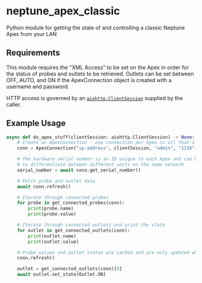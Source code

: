# neptune_apex_classic

Python module for getting the state of and controlling a classic Neptune Apex from your LAN

## Requirements

This module requires the "XML Access" to be set on the Apex in order for the status of probes and outlets to be retrieved. Outlets can be set between OFF, AUTO, and ON if the ApexConnection object is created with a username and password.

HTTP access is governed by an [`aiohttp.ClientSession`](https://docs.aiohttp.org/en/stable/client_reference.html) supplied by the caller.
## Example Usage

```python
async def do_apex_stuff(clientSession: aiohttp.ClientSession) -> None:
    # Create an ApexConnection - one connection per Apex is all that's required
    conn = ApexConnection("ip-address", clientSession, "admin", "1234")

    # The hardware serial number is an ID unique to each Apex and can be used
    # to differentiate between different units on the same network
    serial_number = await conn.get_serial_number()

    # Fetch probe and outlet data
    await conn.refresh()

    # Iterate through connected probes
    for probe in get_connected_probes(conn):
        print(probe.name)
        print(probe.value)

    # Iterate through connected outlets and print the state
    for outlet in get_connected_outlets(conn):
        print(outlet.name)
        print(outlet.value)

    # Probe values and outlet states are cached and are only updated when the ApexConnection is refreshed!
    conn.refresh()

    outlet = get_connected_outlets(conn)[0]
    await outlet.set_state(Outlet.ON)
```